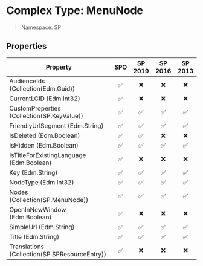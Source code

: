 # Complex Type: MenuNode

> Namespace: SP

## Properties

Property | SPO | SP 2019 | SP 2016 | SP 2013
----------|:---:|:-------:|:-------:|:-------:
AudienceIds (Collection(Edm.Guid)) | ✅ | ❌ | ❌ | ❌
CurrentLCID (Edm.Int32) | ✅ | ❌ | ❌ | ❌
CustomProperties (Collection(SP.KeyValue)) | ✅ | ✅ | ✅ | ✅
FriendlyUrlSegment (Edm.String) | ✅ | ✅ | ✅ | ✅
IsDeleted (Edm.Boolean) | ✅ | ✅ | ❌ | ❌
IsHidden (Edm.Boolean) | ✅ | ✅ | ✅ | ✅
IsTitleForExistingLanguage (Edm.Boolean) | ✅ | ❌ | ❌ | ❌
Key (Edm.String) | ✅ | ✅ | ✅ | ✅
NodeType (Edm.Int32) | ✅ | ✅ | ✅ | ✅
Nodes (Collection(SP.MenuNode)) | ✅ | ✅ | ✅ | ✅
OpenInNewWindow (Edm.Boolean) | ✅ | ❌ | ❌ | ❌
SimpleUrl (Edm.String) | ✅ | ✅ | ✅ | ✅
Title (Edm.String) | ✅ | ✅ | ✅ | ✅
Translations (Collection(SP.SPResourceEntry)) | ✅ | ❌ | ❌ | ❌